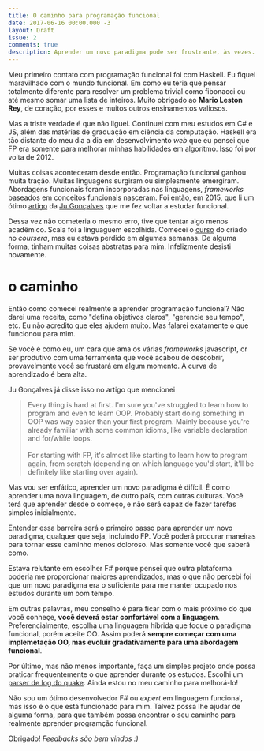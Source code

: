 ```yaml
---
title: O caminho para programação funcional
date: 2017-06-16 00:00.000 -3
layout: Draft
issue: 2
comments: true
description: Aprender um novo paradigma pode ser frustrante, às vezes. Entender como chegar lá não é uma tarefa fácil. Compartilho aqui, o que funcionou para mim, e como faço para aprender FP
---
```


Meu primeiro contato com programação funcional foi com Haskell. Eu fiquei maravilhado com o mundo funcional. Em como eu teria que pensar totalmente diferente para resolver um problema trivial como fibonacci ou até mesmo somar uma lista de inteiros. Muito obrigado ao **Mario Leston Rey**, de coração, por esses e muitos outros ensinamentos valiosos.

Mas a triste verdade é que não liguei. Continuei com meu estudos em C# e JS, além das matérias de graduação em ciência da computação. Haskell era tão distante do meu dia a dia em desenvolvimento _web_ que eu pensei que FP era somente para melhorar minhas habilidades em algorítmo. Isso foi por volta de 2012.

Muitas coisas aconteceram desde então. Programação funcional ganhou muita tração. Muitas linguagens surgiram ou simplesmente emergiram. Abordagens funcionais foram incorporadas nas linguagens, _frameworks_ baseados em conceitos funcionais nasceram. Foi então, em 2015, que li um ótimo [artigo](https://medium.com/@jugoncalves/functional-programming-should-be-your-1-priority-for-2015-47dd4641d6b9) da [Ju Gonçalves](https://twitter.com/cyberglot) que me fez voltar a estudar funcional.

Dessa vez não cometeria o mesmo erro, tive que tentar algo menos acadêmico. Scala foi a linguaguem escolhida. Comecei o [curso](https://pt.coursera.org/learn/progfun1) do criado no _coursera_, mas eu estava perdido em algumas semanas. De alguma forma, tinham muitas coisas abstratas para mim. Infelizmente desisti novamente.

# o caminho

Então como comecei realmente a aprender programação funcional? Não darei uma receita, como "defina objetivos claros", "gerencie seu tempo", etc. Eu não acredito que eles ajudem muito. Mas falarei exatamente o que funcionou para mim.

Se você é como eu, um cara que ama os várias _frameworks_ javascript, or ser produtivo com uma ferramenta que você acabou de descobrir, provavelmente você se frustará em algum momento. A curva de aprendizado é bem alta.

Ju Gonçalves já disse isso no artigo que mencionei

> Every thing is hard at first. I'm sure you've struggled to learn how to program and even to learn OOP. Probably start doing something in OOP was way easier than your first program. Mainly because you're already familiar with some common idioms, like variable declaration and for/while loops. <br/><br/>
> For starting with FP, it's almost like starting to learn how to program again, from scratch (depending on which language you'd start, it'll be definitely like starting over again).

Mas vou ser enfático, aprender um novo paradigma é difícil. É como aprender uma nova linguagem, de outro país, com outras culturas. Você terá que aprender desde o começo, e não será capaz de fazer tarefas simples inicialmente.

Entender essa barreira será o primeiro passo para aprender um novo paradigma, qualquer que seja, incluindo FP. Você poderá procurar maneiras para tornar esse caminho menos doloroso. Mas somente você que saberá como.

Estava relutante em escolher F# porque pensei que outra plataforma poderia me proporcionar maiores aprendizados, mas o que não percebi foi que um novo paradigma era o suficiente para me manter ocupado nos estudos durante um bom tempo.

Em outras palavras, meu conselho é para ficar com o mais próximo do que você conheçe, **você deverá estar confortável com a linguagem**. Preferencialmente, escolha uma linguagem híbrida que foque o paradigma funcional, porém aceite OO. Assim poderá **sempre começar com uma implemetação OO, mas evoluir gradativamente para uma abordagem funcional**.

Por último, mas não menos importante, faça um simples projeto onde possa praticar frequentemente o que aprender durante os estudos. Escolhi um [parser de log do quake](https://github.com/chicocode/quake-parser). Ainda estou no meu caminho para melhorá-lo!

Não sou um ótimo desenvolvedor F# ou _expert_ em linguagem funcional, mas isso é o que está funcionado para mim. Talvez possa lhe ajudar de alguma forma, para que também possa encontrar o seu caminho para realmente aprender programção funcional.

Obrigado! _Feedbacks são bem vindos :)_